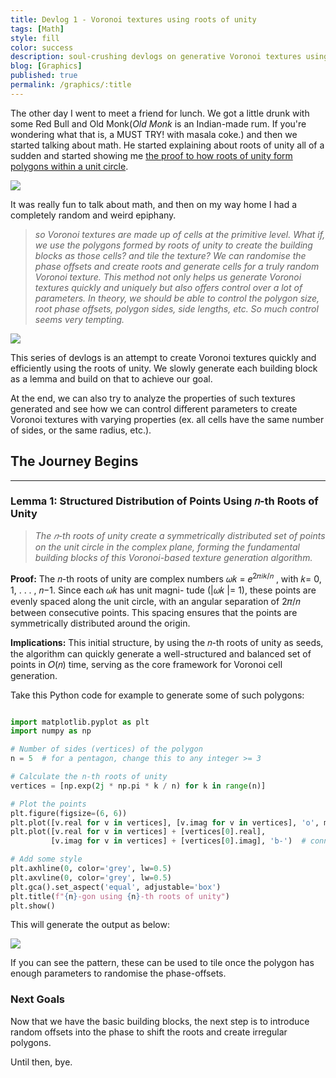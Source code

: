 ```yaml
---
title: Devlog 1 - Voronoi textures using roots of unity
tags: [Math]
style: fill
color: success
description: soul-crushing devlogs on generative Voronoi textures using roots of unity
blog: [Graphics]
published: true
permalink: /graphics/:title
---
```


The other day I went to meet a friend for lunch. We got a little drunk with some Red Bull and Old Monk(_Old Monk_ is an Indian-made rum. If you're wondering what that is, a MUST TRY! with masala coke.) and then we started talking about math. He started explaining about roots of unity all of a sudden and started showing me [the proof to how roots of unity form polygons within a unit circle](https://proofwiki.org/wiki/Complex_Roots_of_Unity_are_Vertices_of_Regular_Polygon_Inscribed_in_Circle#google_vignette).

![](https://pikachuxxxx.github.io/assets/images/blog/voronoi/oldmonk.jpeg)

It was really fun to talk about math, and then on my way home I had a completely random and weird epiphany.

> _so Voronoi textures are made up of cells at the primitive level. What if, we use the polygons formed by roots of unity to create the building blocks as those cells? and tile the texture? We can randomise the phase offsets and create roots and generate cells for a truly random Voronoi texture. This method not only helps us generate Voronoi textures quickly and uniquely but also offers control over a lot of parameters. In theory, we should be able to control the polygon size, root phase offsets, polygon sides, side lengths, etc. So much control seems very tempting._

![](https://pikachuxxxx.github.io/assets/images/blog/voronoi/voronoi.png)

This series of devlogs is an attempt to create Voronoi textures quickly and efficiently using the roots of unity. We slowly generate each building block as a lemma and build on that to achieve our goal. 

At the end, we can also try to analyze the properties of such textures generated and see how we can control different parameters to create Voronoi textures with varying properties (ex. all cells have the same number of sides, or the same radius, etc.). 


## The Journey Begins

---

### Lemma 1: Structured Distribution of Points Using 𝑛-th Roots of Unity

> _The 𝑛-th roots of unity create a symmetrically distributed
set of points on the unit circle in the complex plane, forming the
fundamental building blocks of this Voronoi-based texture generation
algorithm._

**Proof:**
The 𝑛-th roots of unity are complex numbers
𝜔𝑘 = 𝑒<sup>2𝜋𝑖𝑘/𝑛</sup> , with 𝑘= 0, 1, . . . , 𝑛−1. Since each 𝜔𝑘 has unit magni-
tude (|𝜔𝑘 |= 1), these points are evenly spaced along the unit circle,
with an angular separation of 2𝜋/𝑛 between consecutive points.
This spacing ensures that the points are symmetrically distributed
around the origin.

**Implications:**
This initial structure, by using the 𝑛-th roots of unity
as seeds, the algorithm can quickly generate a well-structured and balanced set of points in 𝑂(𝑛) time,
serving as the core framework for Voronoi cell generation.

Take this Python code for example to generate some of such polygons:

```python

import matplotlib.pyplot as plt
import numpy as np

# Number of sides (vertices) of the polygon
n = 5  # for a pentagon, change this to any integer >= 3

# Calculate the n-th roots of unity
vertices = [np.exp(2j * np.pi * k / n) for k in range(n)]

# Plot the points
plt.figure(figsize=(6, 6))
plt.plot([v.real for v in vertices], [v.imag for v in vertices], 'o', markersize=8)
plt.plot([v.real for v in vertices] + [vertices[0].real],
         [v.imag for v in vertices] + [vertices[0].imag], 'b-')  # connect the vertices

# Add some style
plt.axhline(0, color='grey', lw=0.5)
plt.axvline(0, color='grey', lw=0.5)
plt.gca().set_aspect('equal', adjustable='box')
plt.title(f"{n}-gon using {n}-th roots of unity")
plt.show()

```
This will generate the output as below: 

![](https://pikachuxxxx.github.io/assets/images/blog/voronoi/voronoi_cell_pentagon.png)

If you can see the pattern, these can be used to tile once the polygon has enough parameters to randomise the phase-offsets.

### Next Goals
Now that we have the basic building blocks, the next step is to introduce random offsets into the phase to shift the roots and create irregular polygons. 

Until then, bye.

